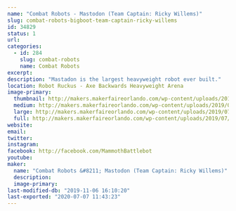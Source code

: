 ```yaml
---
name: "Combat Robots - Mastodon (Team Captain: Ricky Willems)"
slug: combat-robots-bigboot-team-captain-ricky-willems
id: 34829
status: 1
url: 
categories:
  - id: 284
    slug: combat-robots
    name: Combat Robots
excerpt:
description: "Mastadon is the largest heavyweight robot ever built."
location: Robot Ruckus - Axe Backwards Heavyweight Arena
image-primary:
  thumbnail: http://makers.makerfaireorlando.com/wp-content/uploads/2019/07/Mammoth-Team-S2019-150x150.jpg
  medium: http://makers.makerfaireorlando.com/wp-content/uploads/2019/07/Mammoth-Team-S2019-300x200.jpg
  large: http://makers.makerfaireorlando.com/wp-content/uploads/2019/07/Mammoth-Team-S2019-1024x683.jpg
  full: http://makers.makerfaireorlando.com/wp-content/uploads/2019/07/Mammoth-Team-S2019.jpg
website: 
email: 
twitter: 
instagram: 
facebook: http://facebook.com/MammothBattlebot
youtube: 
maker:
  name: "Combat Robots &#8211; Mastodon (Team Captain: Ricky Willems)"
  description:
  image-primary: 
last-modified-db: "2019-11-06 16:10:20"
last-exported: "2020-07-07 11:43:23"
---
```

